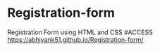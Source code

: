 # Registration-form
Registration Form using HTML and CSS
#ACCESS
https://abhiyank51.github.io/Registration-form/

